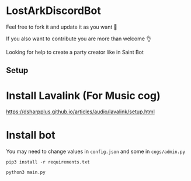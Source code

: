 # LostArkDiscordBot

Feel free to fork it and update it as you want 🙂

If you also want to contribute you are more than welcome 👌

Looking for help to create a party creator like in Saint Bot
## Setup
# Install Lavalink (For Music cog)
https://dsharpplus.github.io/articles/audio/lavalink/setup.html

# Install bot

You may need to change values in `config.json` and some in `cogs/admin.py`

`pip3 install -r requirements.txt`

`python3 main.py`
